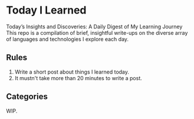 # Today I Learned

Today’s Insights and Discoveries: A Daily Digest of My Learning Journey
This repo is a compilation of brief, insightful write-ups on the diverse array of languages and technologies I explore each day.

## Rules

1. Write a short post about things I learned today.
2. It mustn't take more than 20 minutes to write a post.

## Categories

WIP.
